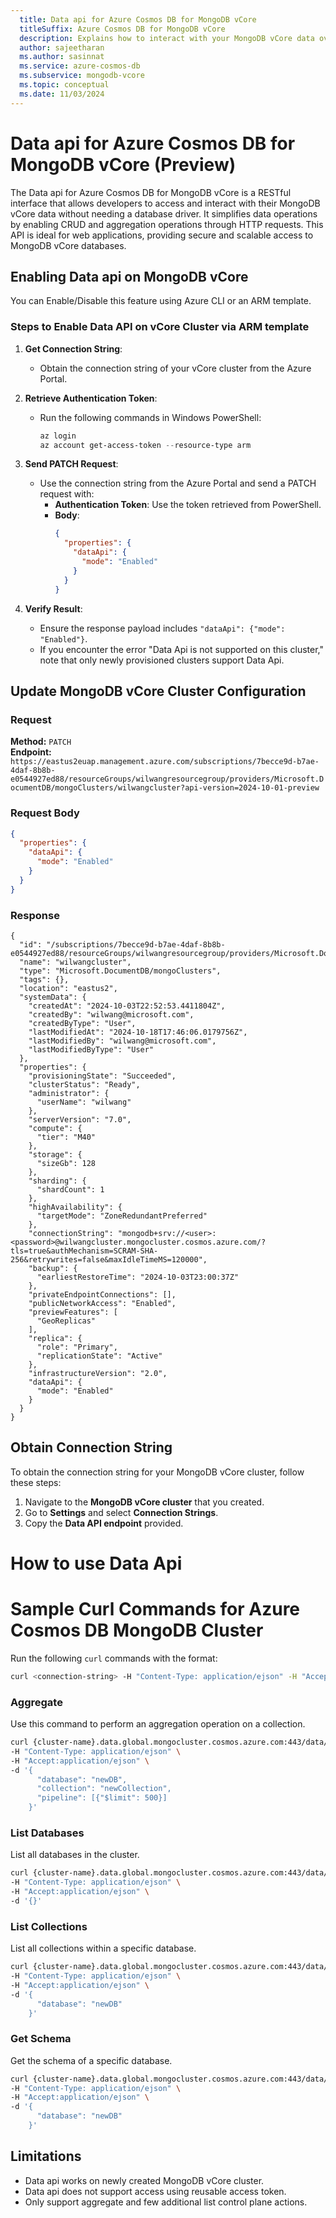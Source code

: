 ```yaml
---
  title: Data api for Azure Cosmos DB for MongoDB vCore
  titleSuffix: Azure Cosmos DB for MongoDB vCore
  description: Explains how to interact with your MongoDB vCore data over HTTPS with simple RESTful endpoints
  author: sajeetharan
  ms.author: sasinnat
  ms.service: azure-cosmos-db
  ms.subservice: mongodb-vcore
  ms.topic: conceptual
  ms.date: 11/03/2024
---
```


# Data api for Azure Cosmos DB for MongoDB vCore (Preview)

The Data api for Azure Cosmos DB for MongoDB vCore is a RESTful interface that allows developers to access and interact with their MongoDB vCore data without needing a database driver. It simplifies data operations by enabling CRUD and aggregation operations through HTTP requests. This API is ideal for web applications, providing secure and scalable access to MongoDB vCore databases.  
 

## Enabling Data api on MongoDB vCore

You can Enable/Disable this feature using Azure CLI or an ARM template.  

### Steps to Enable Data API on vCore Cluster via ARM template

1. **Get Connection String**:
   - Obtain the connection string of your vCore cluster from the Azure Portal.

2. **Retrieve Authentication Token**:
   - Run the following commands in Windows PowerShell:
     ```powershell
     az login
     az account get-access-token --resource-type arm
     ```

3. **Send PATCH Request**:
   - Use the connection string from the Azure Portal and send a PATCH request with:
     - **Authentication Token**: Use the token retrieved from PowerShell.
     - **Body**:
       ```json
       {
         "properties": {
           "dataApi": {
             "mode": "Enabled"
           }
         }
       }
       ```

4. **Verify Result**:
   - Ensure the response payload includes `"dataApi": {"mode": "Enabled"}`.
   - If you encounter the error "Data Api is not supported on this cluster," note that only newly provisioned clusters support Data Api.

## Update MongoDB vCore Cluster Configuration

### Request

**Method:** `PATCH`  
**Endpoint:** `https://eastus2euap.management.azure.com/subscriptions/7becce9d-b7ae-4daf-8b8b-e0544927ed88/resourceGroups/wilwangresourcegroup/providers/Microsoft.DocumentDB/mongoClusters/wilwangcluster?api-version=2024-10-01-preview`


### Request Body

```json
{
  "properties": {
    "dataApi": {
      "mode": "Enabled"
    }
  }
}
```
### Response

```
{
  "id": "/subscriptions/7becce9d-b7ae-4daf-8b8b-e0544927ed88/resourceGroups/wilwangresourcegroup/providers/Microsoft.DocumentDB/mongoClusters/wilwangcluster",
  "name": "wilwangcluster",
  "type": "Microsoft.DocumentDB/mongoClusters",
  "tags": {},
  "location": "eastus2",
  "systemData": {
    "createdAt": "2024-10-03T22:52:53.4411804Z",
    "createdBy": "wilwang@microsoft.com",
    "createdByType": "User",
    "lastModifiedAt": "2024-10-18T17:46:06.0179756Z",
    "lastModifiedBy": "wilwang@microsoft.com",
    "lastModifiedByType": "User"
  },
  "properties": {
    "provisioningState": "Succeeded",
    "clusterStatus": "Ready",
    "administrator": {
      "userName": "wilwang"
    },
    "serverVersion": "7.0",
    "compute": {
      "tier": "M40"
    },
    "storage": {
      "sizeGb": 128
    },
    "sharding": {
      "shardCount": 1
    },
    "highAvailability": {
      "targetMode": "ZoneRedundantPreferred"
    },
    "connectionString": "mongodb+srv://<user>:<password>@wilwangcluster.mongocluster.cosmos.azure.com/?tls=true&authMechanism=SCRAM-SHA-256&retrywrites=false&maxIdleTimeMS=120000",
    "backup": {
      "earliestRestoreTime": "2024-10-03T23:00:37Z"
    },
    "privateEndpointConnections": [],
    "publicNetworkAccess": "Enabled",
    "previewFeatures": [
      "GeoReplicas"
    ],
    "replica": {
      "role": "Primary",
      "replicationState": "Active"
    },
    "infrastructureVersion": "2.0",
    "dataApi": {
      "mode": "Enabled"
    }
  }
}
```

## Obtain Connection String

To obtain the connection string for your MongoDB vCore cluster, follow these steps:

1. Navigate to the **MongoDB vCore cluster** that you created.
2. Go to **Settings** and select **Connection Strings**.
3. Copy the **Data API endpoint** provided.

# How to use Data Api

# Sample Curl Commands for Azure Cosmos DB MongoDB Cluster

Run the following `curl` commands with the format:

```bash
curl <connection-string> -H "Content-Type: application/ejson" -H "Accept:application/ejson" -d '{<parameters>}'
```
### Aggregate

Use this command to perform an aggregation operation on a collection.

```bash
curl {cluster-name}.data.global.mongocluster.cosmos.azure.com:443/data/v1/action/aggregate \
-H "Content-Type: application/ejson" \
-H "Accept:application/ejson" \
-d '{
      "database": "newDB",
      "collection": "newCollection",
      "pipeline": [{"$limit": 500}]
    }'
```

### List Databases

List all databases in the cluster.

```bash
curl {cluster-name}.data.global.mongocluster.cosmos.azure.com:443/data/v1/action/listDatabases \
-H "Content-Type: application/ejson" \
-H "Accept:application/ejson" \
-d '{}'
```

### List Collections

List all collections within a specific database.

```bash
curl {cluster-name}.data.global.mongocluster.cosmos.azure.com:443/data/v1/action/listCollections \
-H "Content-Type: application/ejson" \
-H "Accept:application/ejson" \
-d '{
      "database": "newDB"
    }'
```

### Get Schema

Get the schema of a specific database.

```bash
curl {cluster-name}.data.global.mongocluster.cosmos.azure.com:443/data/v1/action/getSchema \
-H "Content-Type: application/ejson" \
-H "Accept:application/ejson" \
-d '{
      "database": "newDB"
    }'
```

## Limitations

- Data api works on newly created MongoDB vCore cluster.
- Data api does not support access using reusable access token.
- Only support aggregate and few additional list control plane actions.

